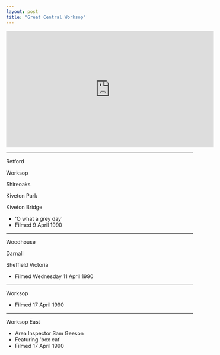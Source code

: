 ```yaml
---
layout: post
title: "Great Central Worksop"
---
```


<iframe width="560" height="315" src="https://www.youtube.com/embed/EWjGEM7PCg0" title="Great Central Worksop" frameBorder="0" allow="accelerometer; autoplay; clipboard-write; encrypted-media; gyroscope; picture-in-picture; web-share" allowFullScreen></iframe>

---

Retford

Worksop

Shireoaks

Kiveton Park

Kiveton Bridge

- 'O what a grey day'
- Filmed 9 April 1990

---

Woodhouse

Darnall

Sheffield Victoria

- Filmed Wednesday 11 April 1990

---

Worksop

- Filmed 17 April 1990

---

Worksop East

- Area Inspector Sam Geeson
- Featuring 'box cat'
- Filmed 17 April 1990
